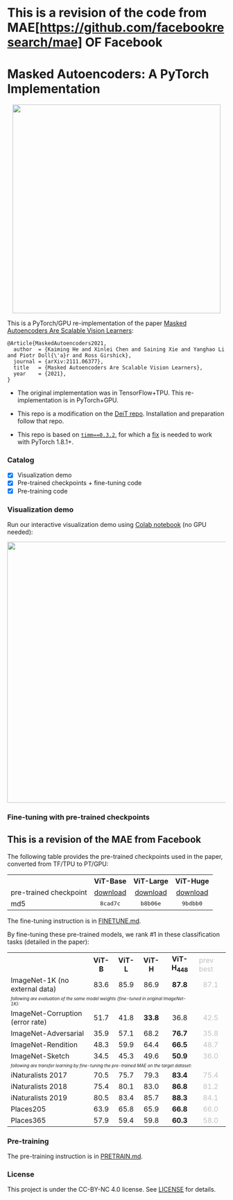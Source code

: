 # This is a revision of the code from MAE[https://github.com/facebookresearch/mae] OF Facebook
# Masked Autoencoders: A PyTorch Implementation

<p align="center">
  <img src="https://user-images.githubusercontent.com/11435359/146857310-f258c86c-fde6-48e8-9cee-badd2b21bd2c.png" width="480">
</p>


This is a PyTorch/GPU re-implementation of the paper [Masked Autoencoders Are Scalable Vision Learners](https://arxiv.org/abs/2111.06377):
```
@Article{MaskedAutoencoders2021,
  author  = {Kaiming He and Xinlei Chen and Saining Xie and Yanghao Li and Piotr Doll{\'a}r and Ross Girshick},
  journal = {arXiv:2111.06377},
  title   = {Masked Autoencoders Are Scalable Vision Learners},
  year    = {2021},
}
```

* The original implementation was in TensorFlow+TPU. This re-implementation is in PyTorch+GPU.

* This repo is a modification on the [DeiT repo](https://github.com/facebookresearch/deit). Installation and preparation follow that repo.

* This repo is based on [`timm==0.3.2`](https://github.com/rwightman/pytorch-image-models), for which a [fix](https://github.com/rwightman/pytorch-image-models/issues/420#issuecomment-776459842) is needed to work with PyTorch 1.8.1+.

### Catalog

- [x] Visualization demo
- [x] Pre-trained checkpoints + fine-tuning code
- [x] Pre-training code

### Visualization demo

Run our interactive visualization demo using [Colab notebook](https://colab.research.google.com/github/facebookresearch/mae/blob/main/demo/mae_visualize.ipynb) (no GPU needed):
<p align="center">
  <img src="https://user-images.githubusercontent.com/11435359/147859292-77341c70-2ed8-4703-b153-f505dcb6f2f8.png" width="600">
</p>

### Fine-tuning with pre-trained checkpoints

## This is a revision of the MAE from Facebook

The following table provides the pre-trained checkpoints used in the paper, converted from TF/TPU to PT/GPU:
<table><tbody>
<!-- START TABLE -->
<!-- TABLE HEADER -->
<th valign="bottom"></th>
<th valign="bottom">ViT-Base</th>
<th valign="bottom">ViT-Large</th>
<th valign="bottom">ViT-Huge</th>
<!-- TABLE BODY -->
<tr><td align="left">pre-trained checkpoint</td>
<td align="center"><a href="https://dl.fbaipublicfiles.com/mae/pretrain/mae_pretrain_vit_base.pth">download</a></td>
<td align="center"><a href="https://dl.fbaipublicfiles.com/mae/pretrain/mae_pretrain_vit_large.pth">download</a></td>
<td align="center"><a href="https://dl.fbaipublicfiles.com/mae/pretrain/mae_pretrain_vit_huge.pth">download</a></td>
</tr>
<tr><td align="left">md5</td>
<td align="center"><tt>8cad7c</tt></td>
<td align="center"><tt>b8b06e</tt></td>
<td align="center"><tt>9bdbb0</tt></td>
</tr>
</tbody></table>

The fine-tuning instruction is in [FINETUNE.md](FINETUNE.md).

By fine-tuning these pre-trained models, we rank #1 in these classification tasks (detailed in the paper):
<table><tbody>
<!-- START TABLE -->
<!-- TABLE HEADER -->
<th valign="bottom"></th>
<th valign="bottom">ViT-B</th>
<th valign="bottom">ViT-L</th>
<th valign="bottom">ViT-H</th>
<th valign="bottom">ViT-H<sub>448</sub></th>
<td valign="bottom" style="color:#C0C0C0">prev best</td>
<!-- TABLE BODY -->
<tr><td align="left">ImageNet-1K (no external data)</td>
<td align="center">83.6</td>
<td align="center">85.9</td>
<td align="center">86.9</td>
<td align="center"><b>87.8</b></td>
<td align="center" style="color:#C0C0C0">87.1</td>
</tr>
<td colspan="5"><font size="1"><em>following are evaluation of the same model weights (fine-tuned in original ImageNet-1K):</em></font></td>
<tr>
</tr>
<tr><td align="left">ImageNet-Corruption (error rate) </td>
<td align="center">51.7</td>
<td align="center">41.8</td>
<td align="center"><b>33.8</b></td>
<td align="center">36.8</td>
<td align="center" style="color:#C0C0C0">42.5</td>
</tr>
<tr><td align="left">ImageNet-Adversarial</td>
<td align="center">35.9</td>
<td align="center">57.1</td>
<td align="center">68.2</td>
<td align="center"><b>76.7</b></td>
<td align="center" style="color:#C0C0C0">35.8</td>
</tr>
<tr><td align="left">ImageNet-Rendition</td>
<td align="center">48.3</td>
<td align="center">59.9</td>
<td align="center">64.4</td>
<td align="center"><b>66.5</b></td>
<td align="center" style="color:#C0C0C0">48.7</td>
</tr>
<tr><td align="left">ImageNet-Sketch</td>
<td align="center">34.5</td>
<td align="center">45.3</td>
<td align="center">49.6</td>
<td align="center"><b>50.9</b></td>
<td align="center" style="color:#C0C0C0">36.0</td>
</tr>
<td colspan="5"><font size="1"><em>following are transfer learning by fine-tuning the pre-trained MAE on the target dataset:</em></font></td>
</tr>
<tr><td align="left">iNaturalists 2017</td>
<td align="center">70.5</td>
<td align="center">75.7</td>
<td align="center">79.3</td>
<td align="center"><b>83.4</b></td>
<td align="center" style="color:#C0C0C0">75.4</td>
</tr>
<tr><td align="left">iNaturalists 2018</td>
<td align="center">75.4</td>
<td align="center">80.1</td>
<td align="center">83.0</td>
<td align="center"><b>86.8</b></td>
<td align="center" style="color:#C0C0C0">81.2</td>
</tr>
<tr><td align="left">iNaturalists 2019</td>
<td align="center">80.5</td>
<td align="center">83.4</td>
<td align="center">85.7</td>
<td align="center"><b>88.3</b></td>
<td align="center" style="color:#C0C0C0">84.1</td>
</tr>
<tr><td align="left">Places205</td>
<td align="center">63.9</td>
<td align="center">65.8</td>
<td align="center">65.9</td>
<td align="center"><b>66.8</b></td>
<td align="center" style="color:#C0C0C0">66.0</td>
</tr>
<tr><td align="left">Places365</td>
<td align="center">57.9</td>
<td align="center">59.4</td>
<td align="center">59.8</td>
<td align="center"><b>60.3</b></td>
<td align="center" style="color:#C0C0C0">58.0</td>
</tr>
</tbody></table>

### Pre-training

The pre-training instruction is in [PRETRAIN.md](PRETRAIN.md).

### License

This project is under the CC-BY-NC 4.0 license. See [LICENSE](LICENSE) for details.
